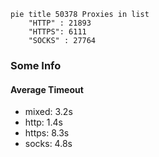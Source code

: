 
```mermaid
pie title 50378 Proxies in list
    "HTTP" : 21893
    "HTTPS": 6111
    "SOCKS" : 27764
```

### Some Info
#### Average Timeout

- mixed: 3.2s
- http: 1.4s
- https: 8.3s
- socks: 4.8s